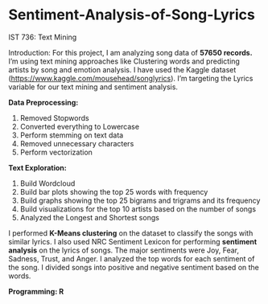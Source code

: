 # Sentiment-Analysis-of-Song-Lyrics

IST 736: Text Mining

Introduction:
For this project, I am analyzing song data of **57650 records.** I’m using text mining approaches like Clustering words and predicting artists by song and emotion analysis. I have used the Kaggle dataset (https://www.kaggle.com/mousehead/songlyrics). I’m targeting the Lyrics variable for our text mining and sentiment analysis. 

**Data Preprocessing:**
1. Removed Stopwords
2. Converted everything to Lowercase
3. Perform stemming on text data
4. Removed unnecessary characters
5. Perform vectorization

**Text Exploration:**
1. Build Wordcloud
2. Build bar plots showing the top 25 words with frequency
3. Build graphs showing the top 25 bigrams and trigrams and its frequency
4. Build visualizations for the top 10 artists based on the number of songs
5. Analyzed the Longest and Shortest songs

I performed **K-Means clustering** on the dataset to classify the songs with similar lyrics. I also used NRC Sentiment Lexicon for performing **sentiment analysis** on the lyrics of songs. The major sentiments were Joy, Fear, Sadness, Trust, and Anger. I analyzed the top words for each sentiment of the song. I divided songs into positive and negative sentiment based on the words. 

**Programming: R**
